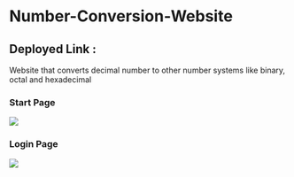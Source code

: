 # Number-Conversion-Website

## Deployed Link :

Website that converts decimal number to other number systems like binary, octal and hexadecimal

### Start Page 

![](Screenshots/Home_page.PNG)

### Login Page

![](Screenshots/Login_page.png)

